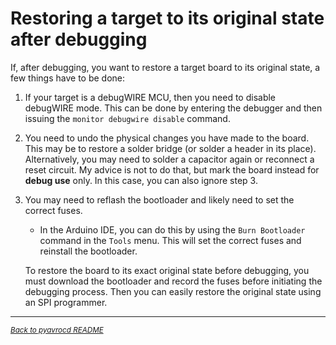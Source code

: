# Restoring a target to its original state after debugging

If, after debugging, you want to restore a target board to its original state, a few things have to be done:

1. If your target is a debugWIRE MCU, then you need to disable debugWIRE mode. This can be done by entering the debugger and then issuing the `monitor debugwire disable` command.

2. You need to undo the physical changes you have made to the board. This may be to restore a solder bridge (or solder a header in its place). Alternatively, you may need to solder a capacitor again or reconnect a reset circuit. My advice is not to do that, but mark the board instead for **debug use** only.  In this case, you can also ignore step 3.

3. You may need to reflash the bootloader and likely need to set the correct fuses.

   - In the Arduino IDE, you can do this by using the `Burn Bootloader` command in the `Tools` menu. This will set the correct fuses and reinstall the bootloader.

   To restore the board to its exact original state before debugging, you must download the bootloader and record the fuses before initiating the debugging process. Then you can easily restore the original state using an SPI programmer.



------

[<small><i>Back to pyavrocd README</i></small>](https://github.com/felias-fogg/pyavrocd/blob/main/README.md)

